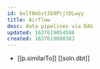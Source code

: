 ```yaml
---
id: bvlf8mSvt3b9PtjtDLwyy
title: Airflow
desc: data pipelines via DAG
updated: 1637619054580
created: 1637619008383
---
```



- [[p.similarTo]] [[soln.dbt]]
